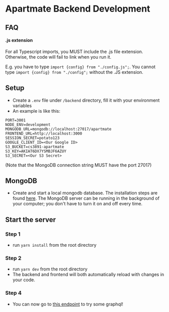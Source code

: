 # Apartmate Backend Development

## FAQ

#### .js extension

For all Typescript imports, you MUST include the .js file extension. Otherwise, the code will fail to link when you run it. 

E.g. you have to type `import {config} from "./config.js";`. You cannot type `import {config} from "./config";` without the .JS extension.

## Setup

- Create a `.env` file under `/backend` directory, fill it with your environment variables
- An example is like this:
```
PORT=3001
NODE_ENV=development
MONGODB_URL=mongodb://localhost:27017/apartmate
FRONTEND_URL=http://localhost:3000
SESSION_SECRET=potato123
GOOGLE_CLIENT_ID=<Our Google ID>
S3_BUCKET=cs3891-apartmate
S3_KEY=AKIAT6DX7YSMBJF6AZUY
S3_SECRET=<Our S3 Secret>
```

(Note that the MongoDB connection string MUST have the port 27017)

## MongoDB

- Create and start a local mongodb database. The installation steps are found [here](https://docs.mongodb.com/manual/installation/). The MongoDB server can be running in the background of your computer; you don't have to turn it on and off every time.

## Start the server

### Step 1

- run `yarn install` from the root directory

### Step 2
- run `yarn dev` from the root directory
- The backend and frontend will both automatically reload with changes in your code.

### Step 4

- You can now go to [this endpoint](http://localhost:8080/graphql) to try some graphql!
